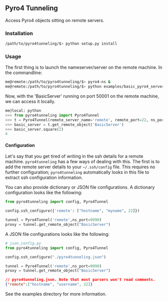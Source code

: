 ## Pyro4 Tunneling

Access Pyro4 objects sitting on remote servers.

### Installation

```bash
/path/to/pyro4tunneling/$> python setup.py install
```
### Usage

The first thing is to launch the nameserver/server on the remote machine.
In the commandline:

```bash
me@remote:/path/to/pyro4tunneling/$> pyro4-ns &
me@remote:/path/to/pyro4tunneling/$> python examples/basic_pyro4_server.py # pass with -nsp to specify namserver port
```

Now, with the 'BasicServer' running on port 50001 on the remote machine,
we can access it locally.

```python
me@local: python
>>> from pyro4tunneling import Pyro4Tunnel
>>> t = Pyro4Tunnel(remote_server_name='remote', remote_port=22, ns_port=9090, remote_username="me")
>>> basic_server = t.get_remote_object('BasicServer')
>>> basic_server.square(2)
4
```

#### Configuration

Let's say that you get tired of writing in the ssh details for a remote machine. `pyro4tunneling` has a few ways of
dealing with this. The first is to add the remote server details to your `~/.ssh/config` file.
This requires no further configuration; `pyro4tunneling` automatically looks in this file to extract ssh configuration information.

You can also provide dictionary or JSON file configurations. A dictionary configuration looks like the following:

```python
from pyro4tunneling import config, Pyro4Tunnel

config.ssh_configure({'remote': ["hostname", "myname", 22]})

tunnel = Pyro4Tunnel('remote',ns_port=9090)
proxy = tunnel.get_remote_object("BasicServer")
```

A JSON file configurations looks like the following:

```python
# json_config.py
from pyro4tunneling import config, Pyro4Tunnel

config.ssh_configure("./pyro4tunneling.json")

tunnel = Pyro4Tunnel('remote',ns_port=9090)
proxy = tunnel.get_remote_object("BasicServer")

```

```json
// pyro4tunneling.json. Note that most parsers won't read comments.
{"remote":["hostname", "username", 22]}
```

See the examples directory for more information.

